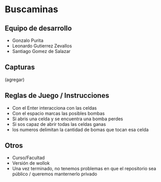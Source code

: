 # Buscaminas

## Equipo de desarrollo

- Gonzalo Purita
- Leonardo Gutierrez Zevallos
- Santiago Gomez de Salazar

## Capturas

(agregar)

## Reglas de Juego / Instrucciones

- Con el Enter interacciona con las celdas
- Con el espacio marcas las posibles bombas
- Si abris una celda y se encuentra una bomba perdes
- Si sos capaz de abrir todas las celdas ganas
- los numeros delimitan la cantidad de bomas que tocan esa celda


## Otros

- Curso/Facultad
- Versión de wollok
- Una vez terminado, no tenemos problemas en que el repositorio sea público / queremos manternerlo privado
